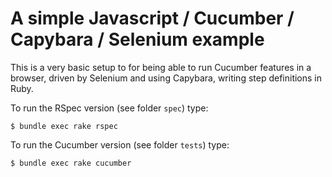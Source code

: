 A simple Javascript / Cucumber / Capybara / Selenium example
============================================================

This is a very basic setup to for being able to run Cucumber features in a browser, driven by Selenium and using Capybara, writing step definitions in Ruby.

To run the RSpec version (see folder `spec`) type:

    $ bundle exec rake rspec

To run the Cucumber version (see folder `tests`) type:

    $ bundle exec rake cucumber

